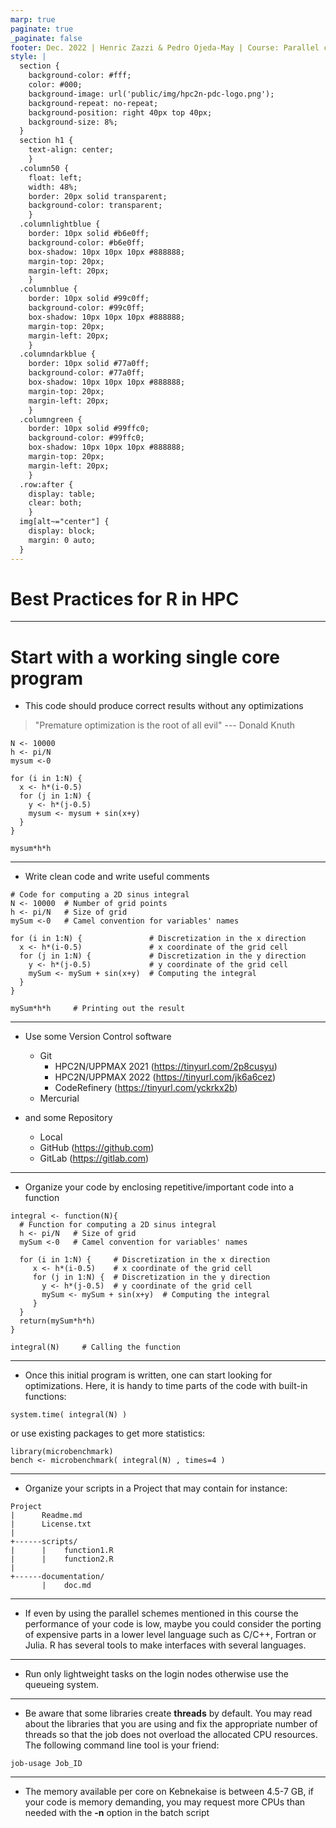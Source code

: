 ```yaml
---
marp: true
paginate: true
_paginate: false
footer: Dec. 2022 | Henric Zazzi & Pedro Ojeda-May | Course: Parallel computing in R
style: |
  section {
    background-color: #fff;
    color: #000;
    background-image: url('public/img/hpc2n-pdc-logo.png');
    background-repeat: no-repeat;
    background-position: right 40px top 40px;
    background-size: 8%;
  }
  section h1 {
    text-align: center;
    }
  .column50 {
    float: left;
    width: 48%;
    border: 20px solid transparent;
    background-color: transparent;
    }
  .columnlightblue {
    border: 10px solid #b6e0ff;
    background-color: #b6e0ff;
    box-shadow: 10px 10px 10px #888888;
    margin-top: 20px;
    margin-left: 20px;
    }
  .columnblue {
    border: 10px solid #99c0ff;
    background-color: #99c0ff;
    box-shadow: 10px 10px 10px #888888;
    margin-top: 20px;
    margin-left: 20px;
    }
  .columndarkblue {
    border: 10px solid #77a0ff;
    background-color: #77a0ff;
    box-shadow: 10px 10px 10px #888888;
    margin-top: 20px;
    margin-left: 20px;
    }
  .columngreen {
    border: 10px solid #99ffc0;
    background-color: #99ffc0;
    box-shadow: 10px 10px 10px #888888;
    margin-top: 20px;
    margin-left: 20px;
    }
  .row:after {
    display: table;
    clear: both;
    }
  img[alt~="center"] {
    display: block;
    margin: 0 auto;
  }
---
```


# Best Practices for R in HPC

---

# Start with a working single core program

* This code should produce correct results without any optimizations
> "Premature optimization is the root of all evil"  --- Donald Knuth

```
N <- 10000
h <- pi/N
mysum <-0

for (i in 1:N) {
  x <- h*(i-0.5)
  for (j in 1:N) {
    y <- h*(j-0.5)
    mysum <- mysum + sin(x+y)
  }
}

mysum*h*h
```

---

* Write clean code and write useful comments

```
# Code for computing a 2D sinus integral
N <- 10000  # Number of grid points
h <- pi/N   # Size of grid
mySum <-0   # Camel convention for variables' names

for (i in 1:N) {               # Discretization in the x direction
  x <- h*(i-0.5)               # x coordinate of the grid cell
  for (j in 1:N) {             # Discretization in the y direction
    y <- h*(j-0.5)             # y coordinate of the grid cell
    mySum <- mySum + sin(x+y)  # Computing the integral
  }
}

mySum*h*h     # Printing out the result
```

---

* Use some Version Control software
   * Git
      * HPC2N/UPPMAX 2021 (https://tinyurl.com/2p8cusyu)
      * HPC2N/UPPMAX 2022 (https://tinyurl.com/jk6a6cez)
      * CodeRefinery (https://tinyurl.com/yckrkx2b)
   * Mercurial

* and some Repository
   * Local 
   * GitHub (https://github.com)
   * GitLab (https://gitlab.com)
---

* Organize your code by enclosing repetitive/important code into a function

```
integral <- function(N){ 
  # Function for computing a 2D sinus integral
  h <- pi/N   # Size of grid
  mySum <-0   # Camel convention for variables' names
  
  for (i in 1:N) {     # Discretization in the x direction
     x <- h*(i-0.5)    # x coordinate of the grid cell
     for (j in 1:N) {  # Discretization in the y direction
       y <- h*(j-0.5)  # y coordinate of the grid cell
       mySum <- mySum + sin(x+y)  # Computing the integral
     }
  }
  return(mySum*h*h)
}

integral(N)     # Calling the function
```

---

* Once this initial program is written, one can start looking for optimizations. Here, it is handy to time parts of the code with built-in functions:

```
system.time( integral(N) )
```

or use existing packages to get more statistics:

```
library(microbenchmark)
bench <- microbenchmark( integral(N) , times=4 )
```

---

* Organize your scripts in a Project that may contain for instance:

```
Project 
|      Readme.md
|      License.txt
|      
+------scripts/
|      |    function1.R
|      |    function2.R
|
+------documentation/
       |    doc.md
```

---

* If even by using the parallel schemes mentioned in this course
the performance of your code is low, maybe you could consider
the porting of expensive parts in a lower level language such as
C/C++, Fortran or Julia. R has several tools to make interfaces
with several languages.

---

* Run only lightweight tasks on the login nodes otherwise use the
queueing system.

---

* Be aware that some libraries create **threads** by default. You
may read about the libraries that you are using and fix the appropriate
number of threads so that the job does not overload the allocated
CPU resources. The following command line tool is your friend:

```
job-usage Job_ID
```

---

* The memory available per core on Kebnekaise is between 4.5-7 GB, if
your code is memory demanding, you may request more CPUs than needed
with the **-n** option in the batch script